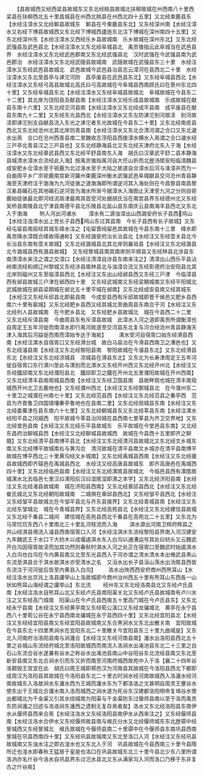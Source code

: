 <!-- { "loadSidebar": true } -->
　　【县故城西又经西梁县故城东又东北经桃县故城北扶柳故城在州西南八十里西梁县在扶柳西北五十里昌城县在州西北桃县在州西北四十五里】又北经束鹿县东【水经注漳水又北经鄡县故城东　鄡县在今束鹿县东北】又东经深州南【水经注漳水又右经下博县故城西又东北经下博城西逶迤东北注下博城在深州南四十五里】又东北经深州东【水经注漳水又西经乐乡县故城南　乐乡故城在深州东北】又东北经武强县及武邑县北【水经注漳水又东北经阜城县北　禹贡锥指云此阜城当在武邑县界　水经注漳水又东北经武邑郡南又东北经武强县北　汉时武强在今武强县南为武邑郡治　水经注漳水又东北经武隧县故城南　武隧故城在武强县东三十里　水经注漳水又东经武邑县故城北　武邑故城今武邑县治县志云漳河在县西北二十里　水经注漳水又东北至昌亭与滹沱河防　昌亭废县在武邑县东北】又东经阜城县西北【水经注漳水又东经弓高县故城北高氏曰弓高故城在今阜城县西南顾氏曰在景州东北四十里】又东经阜城县东北【水经注漳水又东经阜城县故城北　阜城故城在今县东二十二里】其北岸为饶阳县及献县南【水经注漳水又经乐成县故城南　乐成故城在献县东南十六里】又东北经交河县南【水经注漳水又东北经成平县南　成平废县在献县东南九十二里】又东经东光县西北【水经注漳水又东左防滹沱别河故渎　别河故渎即滹沱别支自献县流入东光之滹沱者东光故城在今县东二十里】又东北经南皮县西北又东北经沧州北其北岸则青县南【水经注漳水又东北合清河谓之合口又东北濊水出焉　合口在沧州西青县南二里魏收志浮阳县西接漳水横水入焉谓之合口濊水经三戸亭北青县汉之三戸县也】又东北经静海县北又东北经天津府北东入于海【水经注漳水又东北经章武县西又东北经平舒县南东入海　胡氏曰汉章武平舒二县本静海县城清水漳水合流经此入海】按禹贡锥指禹河自大伾山折而北歴汤隂安阳临漳魏县成安肥乡合漳水至于钜鹿为北过洚水至于大陆之故道自合漳水后河与洚漳并而为一自曲周平乡广宗钜鹿南宫新河冀州束鹿深州衡水武强武邑阜城献县交河沧州青县静海至天津府注于渤海为九河徒骇之道渤海即所谓逆河其入海处则在今昌黎县南昌黎汉絫县碣石在其地碣石逆河皆为海水所渐今据漳水入海图止天津至九河之分则自钜鹿始徒骇最北即河经流鬲津最南其首受河处据胡氏当在南宫县界东经德州北又东经吴桥县南陵县北宁津县南德平县北乐陵县北盐山县东南庆云县南海丰县西北又东北入于渤海
　　附入河出河诸水
　　漳水有二源浊漳出山西潞安府长子县西鸠山【水经注浊漳水出上党长子县西鸠山东过其县南　今长子县西有长子故城】又东经屯留县南屈经其城东绛水注之【屯留晋纯留邑其故城在今县东南十三里　绛氷即禹贡降水漳既合绛故得通称】又东经潞安府治长治县北【水经注又东经壶关县北今长治县东南有壶关故城】又东北经潞城县北其北岸则襄垣县【水经注又东北经潞县北今潞城县西有潞县故城】　又东经黎城县南其南岸则平顺县又东经林县北涉县东南清漳水来注之谓之交漳口【水经注清漳自涉县东南来注之】清漳出山西乐平县沾岭南流经和顺辽州黎城又东经涉县南林县北与浊漳合流又东经彰德府治安阳县北其北岸则磁州又东至临漳县西北【水经注又东出山经邺县西又东经三戸津　今临漳县西有邺县故城三户津在邺西四十里　又东经武城南又东经梁期城南又东经平阳城北　武城故城在邺县梁期城在邺北五十里平城在邺南】又东北经成安县南又经其城东【水经注又东经斥邱县北即裴县南　今成安县西有斥邱故城即晋干侯邑又肥乡县西南六十里有裴城】又东北经肥乡县西又经其城北至曲周县东南合于河【水经注又东北经列人县故城南　在今肥乡县北　又东经肥乡县故城北　城在今县西二十二里　又东北经斥漳县南　今曲周县东有斥漳县故城　此漳水入河之道即禹贡所谓衡漳也自周定王五年河徙而南漳水即行禹河故道至交河县东北复与河合经沧州青县静海天津入海其后河益徙而南而漳始专达于海矣】
　　漯水受河自宿胥口始东经滑县西南【水经注漯水自宿胥口又东经滑台城　故白马县治在今滑县西南卫之漕邑也】又东北经濬县南【水经注又东北经黎阳县南　黎阳故城在今濬县东北】又东北经滑县东北【氷经注又东北经凉城县　凉城县在滑县东北】又东北为长寿津周定王五年河徙自宿胥口东行漯川至此与漯别而北漯水又东经开州西又东北经开州北【水经注又东经鐡邱南又东北经濮阳县北　鐡邱即卫之鐡在开州北五里濮阳故城在开州西南】又东北经清丰县南观城县西南【水经注又东经卫国县南　县故畔观也城在清丰南观城西开州北卫五鹿地也】又东经濮州西北【水经注又东经鄄城县北　在今濮州东二十里卫之城濮在州南七十里】又东北经范县西【水经注又东北经范县之秦亭西　范县为齐晋鲁卫四国错壤秦亭鲁地也在县南二里】又东北经观城县东南【水经注又东北经委粟津在县东南六十七里】又东北经朝城县东又东北经莘县东南【水经注漯水经阳平县之冈城西　阳平故城今莘县治冈城在县西南七里莘县为齐卫交界地】又东北经堂邑县南【水经注又东北经乐平县故城东　乐平故城在今堂邑县东南】又北经东昌府治聊城县西【水经注又北经聊城县故城西　故城在今县西十五里即齐之聊摄】又东北经清平县南博平县北【水经注又东北经清河县故城北又东北经文乡城东南又东北经博平故城南右与黄沟合　清河故城在清平县南文乡城亦在清平县南博平故城在博平西北三十里黄沟经文乡城南】又东北经禹城县西南【水经注又东北经援县故城西即齐辕邑在禹城县西北　水经注又经高唐县故城东　即齐高唐邑在禹城西四十里】又东北经临邑县南【水经注又东北经漯隂县故城北　今临邑县西有漯隂故城漯水北去临邑七里汉曰漯阳后汉曰湿隂湿即漯之本字】又东北经济阳县南【水经注又东北经渚县故城南　城在济阳县西南】又东北经章邱县西北【水经注又东北经崔氏城北又东北经朝阳故城南　二城俱在章邱县西北】又东经邹平县西北【水经注又东经邹平县故城北在今邹平县北与齐东县接界】又东北经青城县南【水经注又东北经东邹城北　城在今青城县界】又东北经高苑县北【水经注又东北经建信县故城又东北经千乗县二城间　建信城在高苑县西北千乗县在高苑北二十五里】又东北为马常坈坈东西八十里南北三十里乱河枝流而入海
　　淇水源出河南卫辉府辉县之共山经淇县境流入濬县西南宿胥口入河【水经注淇水东流经黎阳县界南入河汉建安九年魏武王于水口下大枋木以成堰遏淇水东入白沟以通漕运号其处曰枋头又云魏武开白沟因宿胥故渎而加其功然则春秋时淇水入河之处正在宿胥口至魏武时始遏淇水入白沟也白沟在今内黄县南又北至东光县西入于河亦谓之清水清水本出脩武县黑山东流至淇县合于淇水故淇水亦受清水之名　又洹水出长子县洹山荡水出汤隂县西皆东流注于河河徙后皆至内黄县入白沟】
　　洛水出陜西西安府商州西熊耳山【水经注洛水出京兆上洛县讙举山上洛故城即今商州治州西五十里有熊耳山东西各一山状如熊耳山海经谓之讙举山】东北流
　　经州东又东北经洛南县北又东经卢氏县南【水经注洛水自熊耳山北又东经卢氏县南阳渠关北又东经卢氏县故城南有卢川水注之又东经高门城南　阳渠山在今卢氏县西南五十里高门城在今卢氏县东】又东北经永宁县南【水经注又东经黄亭南又东经荀公溪口又东经龙骧城北　黄亭在永宁县西八十里荀公谷在永宁县西南龙骧城在永宁县西四十里】又东北经宜阳县北【水经注又东经经宜阳县南又东经宜阳县故城南又东合黒涧水又东北出散关南　宜阳故城在今县东北十四里黑涧水在宜阳东北二十里散关今宜阳县东三十里九曲城是】又东北入河南府治洛阳县南与涧瀍合【水经注又东经河南县南】瀍水出洛阳县西北五十里之谷城山东流经府城北至洛阳故城西而南流入洛涧水出渑池县东北二十三里之白石山东流合谷水遂兼有谷水之称谷水出渑池县南山中谷阳谷东北流经县南又东北至新安县南又东北合涧水引而东又折而南至河南府城西故苑中入于洛【襄二十四年谷洛鬬毁王宫宜在此　胡氏曰周王城即郏邑汉为河南县其故城在今洛阳县西北下都即成周汉为洛阳县其故城在今洛阳县东北二十里古时涧水经河南故城西入洛瀍水经河南故城东入洛故涧水东瀍水西为王城而瀍水东为下都洛诰之文甚明自周灵王壅谷水使东出于王城北合瀍水南入洛而城西之涧水遂为死谷东汉建都洛阳明帝复堨谷水使出都城北为千金渠又引其水绕城南为阳渠与千金渠防东过偃师县南以至于洛而禹贡东防涧瀍之旧迹与洛诰涧东瀍西之遗制无复存焉者矣】洛水又东北经洛阳县东南伊水从偃师县西来合焉【水经注洛水又东经洛阳县南伊水从西来注之】又东经偃师县南【水经注洛水合伊水又东经偃师故县南与缑氏分水又北经偃师城东东北歴鄩中经訾城西又东经訾城北　缑氏故城在今偃师县南二十里鄩中在今偃师县东南巩县西南訾城在巩县西南四十里】又东经巩县故城南又东北至洛口入河【水经注又东经巩县故城南又东浊水注之即古湟水也又东北入于河　巩县故城在今县西南三十里今县隋所迁也湟水即春秋王猛居于皇是也洛口在巩县故城东北三十里今县北少东八里所谓洛汭亦名什谷今洛水自巩县界东过汜水县北又东从满家沟入河而洛口乃移于东非复古之什谷矣】
